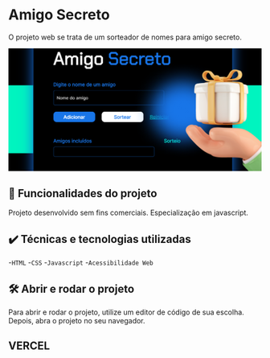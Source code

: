 # Amigo Secreto

O projeto web se trata de um sorteador de nomes para amigo secreto.

<img src="./assets/screenshot.png" alt="Amigo secreto">

## 🔨 Funcionalidades do projeto

Projeto desenvolvido sem fins comerciais. Especialização em javascript.

## ✔️ Técnicas e tecnologias utilizadas

-`HTML`
-`CSS`
-`Javascript`
-`Acessibilidade Web`

## 🛠️ Abrir e rodar o projeto

Para abrir e rodar o projeto, utilize um editor de código de sua escolha.
Depois, abra o projeto no seu navegador.

## VERCEL 

